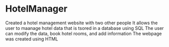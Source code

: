 # HotelManager
Created a hotel management website with two other people
It allows the user to maanage hotel data that is tsored in a database using SQL
The user can modify the data, book hotel rooms, and add information
The webpage was created using HTML
